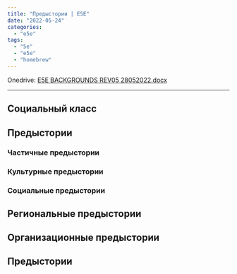 ```yaml
---
title: "Предыстории | E5E"
date: "2022-05-24"
categories: 
  - "e5e"
tags: 
  - "5e"
  - "e5e"
  - "homebrew"
---
```


Onedrive: [E5E BACKGROUNDS REV05 28052022.docx](https://1drv.ms/w/s!Atcrhwwo1lBA19haVRW8hj-ubqrTAA?e=4etEsa)

* * *

## Социальный класс

## Предыстории

### Частичные предыстории

### Культурные предыстории

### Социальные предыстории

## Региональные предыстории

## Организационные предыстории

## Предыстории
